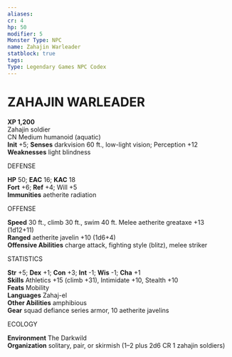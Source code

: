 ```yaml
---
aliases: 
cr: 4
hp: 50
modifier: 5
Monster Type: NPC
name: Zahajin Warleader
statblock: true
tags: 
Type: Legendary Games NPC Codex
---
```

# ZAHAJIN WARLEADER


**XP 1,200**  
Zahajin soldier  
CN Medium humanoid (aquatic)  
**Init** +5; **Senses** darkvision 60 ft., low-light vision; Perception +12  
**Weaknesses** light blindness

DEFENSE

**HP** 50; **EAC** 16; **KAC** 18  
**Fort** +6; **Ref** +4; Will +5  
**Immunities** aetherite radiation

OFFENSE

**Speed** 30 ft., climb 30 ft., swim 40 ft. Melee aetherite greataxe +13 (1d12+11)  
**Ranged** aetherite javelin +10 (1d6+4)  
**Offensive Abilities** charge attack, fighting style (blitz), melee striker

STATISTICS

**Str** +5; **Dex** +1; **Con** +3; **Int** -1; **Wis** -1; **Cha** +1  
**Skills** Athletics +15 (climb +31), Intimidate +10, Stealth +10  
**Feats** Mobility  
**Languages** Zahaj-el  
**Other Abilities** amphibious  
**Gear** squad defiance series armor, 10 aetherite javelins

ECOLOGY

**Environment** The Darkwild  
**Organization** solitary, pair, or skirmish (1–2 plus 2d6 CR 1 zahajin soldiers)  
